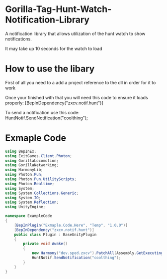 # Gorilla-Tag-Hunt-Watch-Notification-Library
A notification library that allows utilization of the hunt watch to show notifications.

It may take up 10 seconds for the watch to load

# How to use the libary
First of all you need to a add a project reference to the dll in order for it to work

Once your finished with that you will need this code to ensure it loads properly:
[BepInDependency("zxcv.notif.hunt")]

To send a notification use this code:
HuntNotif.SendNotification("coolthing");

# Exmaple Code
```csharp
using BepInEx;
using ExitGames.Client.Photon;
using GorillaLocomotion;
using GorillaNetworking;
using HarmonyLib;
using Photon.Pun;
using Photon.Pun.UtilityScripts;
using Photon.Realtime;
using System;
using System.Collections.Generic;
using System.IO;
using System.Reflection;
using UnityEngine;

namespace ExampleCode
{
    [BepInPlugin("Exmaple.Code.Here", "Temp", "1.0.0")]
    [BepInDependency("zxcv.notif.hunt")]
    public class Plugin : BaseUnityPlugin
    {
        private void Awake()
        {
            new Harmony("dev.sped.zxcv").PatchAll(Assembly.GetExecutingAssembly());
            HuntNotif.SendNotification("coolthing");
        }
    } 
}
```
